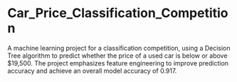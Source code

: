 # Car_Price_Classification_Competition
A machine learning project for a classification competition, using a Decision Tree algorithm to predict whether the price of a used car is below or above $19,500. The project emphasizes feature engineering to improve prediction accuracy and achieve an overall model accuracy of 0.917. 
